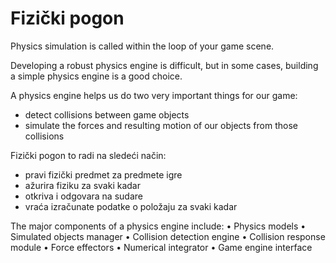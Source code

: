 # Fizički pogon

Physics simulation is called within the loop of your game scene.

Developing a robust physics engine is difficult, but in some cases, building a simple physics engine is a good choice.

A physics engine helps us do two very important things for our game:
* detect collisions between game objects
* simulate the forces and resulting motion of our objects from those collisions

Fizički pogon to radi na sledeći način:
* pravi fizički predmet za predmete igre
* ažurira fiziku za svaki kadar
* otkriva i odgovara na sudare
* vraća izračunate podatke o položaju za svaki kadar

The major components of a physics engine include:
• Physics models
• Simulated objects manager
• Collision detection engine
• Collision response module
• Force effectors
• Numerical integrator
• Game engine interface
